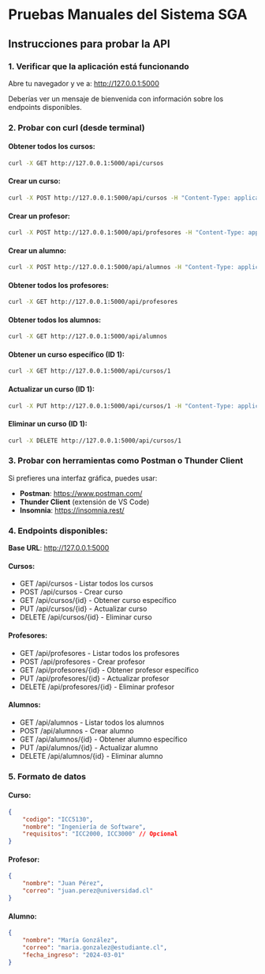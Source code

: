 # Pruebas Manuales del Sistema SGA

## Instrucciones para probar la API

### 1. Verificar que la aplicación está funcionando
Abre tu navegador y ve a: http://127.0.0.1:5000

Deberías ver un mensaje de bienvenida con información sobre los endpoints disponibles.

### 2. Probar con curl (desde terminal)

#### Obtener todos los cursos:
```bash
curl -X GET http://127.0.0.1:5000/api/cursos
```

#### Crear un curso:
```bash
curl -X POST http://127.0.0.1:5000/api/cursos -H "Content-Type: application/json" -d "{\"codigo\": \"ICC5130\", \"nombre\": \"Ingeniería de Software\", \"requisitos\": \"ICC2000, ICC3000\"}"
```

#### Crear un profesor:
```bash
curl -X POST http://127.0.0.1:5000/api/profesores -H "Content-Type: application/json" -d "{\"nombre\": \"Juan Pérez\", \"correo\": \"juan.perez@universidad.cl\"}"
```

#### Crear un alumno:
```bash
curl -X POST http://127.0.0.1:5000/api/alumnos -H "Content-Type: application/json" -d "{\"nombre\": \"María González\", \"correo\": \"maria.gonzalez@estudiante.cl\", \"fecha_ingreso\": \"2024-03-01\"}"
```

#### Obtener todos los profesores:
```bash
curl -X GET http://127.0.0.1:5000/api/profesores
```

#### Obtener todos los alumnos:
```bash
curl -X GET http://127.0.0.1:5000/api/alumnos
```

#### Obtener un curso específico (ID 1):
```bash
curl -X GET http://127.0.0.1:5000/api/cursos/1
```

#### Actualizar un curso (ID 1):
```bash
curl -X PUT http://127.0.0.1:5000/api/cursos/1 -H "Content-Type: application/json" -d "{\"codigo\": \"ICC5130\", \"nombre\": \"Ingeniería de Software Avanzada\", \"requisitos\": \"ICC2000, ICC3000, ICC4000\"}"
```

#### Eliminar un curso (ID 1):
```bash
curl -X DELETE http://127.0.0.1:5000/api/cursos/1
```

### 3. Probar con herramientas como Postman o Thunder Client

Si prefieres una interfaz gráfica, puedes usar:
- **Postman**: https://www.postman.com/
- **Thunder Client** (extensión de VS Code)
- **Insomnia**: https://insomnia.rest/

### 4. Endpoints disponibles:

**Base URL**: http://127.0.0.1:5000

#### Cursos:
- GET /api/cursos - Listar todos los cursos
- POST /api/cursos - Crear curso
- GET /api/cursos/{id} - Obtener curso específico
- PUT /api/cursos/{id} - Actualizar curso
- DELETE /api/cursos/{id} - Eliminar curso

#### Profesores:
- GET /api/profesores - Listar todos los profesores
- POST /api/profesores - Crear profesor
- GET /api/profesores/{id} - Obtener profesor específico
- PUT /api/profesores/{id} - Actualizar profesor
- DELETE /api/profesores/{id} - Eliminar profesor

#### Alumnos:
- GET /api/alumnos - Listar todos los alumnos
- POST /api/alumnos - Crear alumno
- GET /api/alumnos/{id} - Obtener alumno específico
- PUT /api/alumnos/{id} - Actualizar alumno
- DELETE /api/alumnos/{id} - Eliminar alumno

### 5. Formato de datos

#### Curso:
```json
{
    "codigo": "ICC5130",
    "nombre": "Ingeniería de Software",
    "requisitos": "ICC2000, ICC3000" // Opcional
}
```

#### Profesor:
```json
{
    "nombre": "Juan Pérez",
    "correo": "juan.perez@universidad.cl"
}
```

#### Alumno:
```json
{
    "nombre": "María González",
    "correo": "maria.gonzalez@estudiante.cl",
    "fecha_ingreso": "2024-03-01"
}
```

